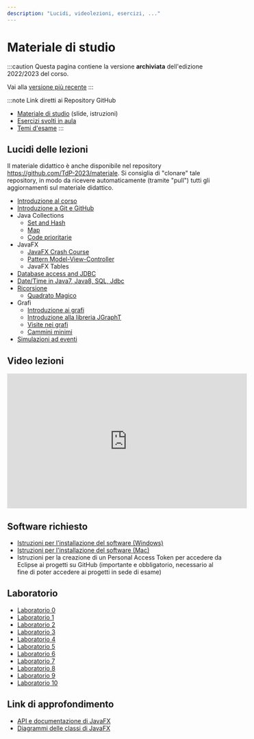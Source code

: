 ```yaml
---
description: "Lucidi, videolezioni, esercizi, ..."
---
```


# Materiale di studio

:::caution
Questa pagina contiene la versione __archiviata__ dell'edizione 2022/2023 del corso.

Vai alla [versione più recente](/teaching/03fyz-tdp)
::: 


:::note Link diretti ai Repository GitHub
- [Materiale di studio](https://github.com/TdP-2023/materiale) (slide, istruzioni)
- [Esercizi svolti in aula](https://github.com/TdP-2023)
- [Temi d'esame](https://github.com/TdP-esami)
:::

## Lucidi delle lezioni

Il materiale didattico è anche disponibile nel repository https://github.com/TdP-2023/materiale. Si consiglia di "clonare" tale repository, in modo da ricevere automaticamente (tramite "pull") tutti gli aggiornamenti sul materiale didattico.

- [Introduzione al corso](https://tdp-2023.github.io/materiale/slide/01-01-introduzione_2023.pdf)
- [Introduzione a Git e GitHub](https://tdp-2023.github.io/materiale/slide/01-02-Git-quickintro.pdf)
- Java Collections
  - [Set and Hash](https://tdp-2023.github.io/materiale/slide/03-03-Sets%26Hash.pdf)
  - [Map](https://tdp-2023.github.io/materiale/slide/03-04-Map.pdf)
  - [Code prioritarie](https://github.com/TdP-2023/materiale/blob/master/slide/03-06-Queue.pdf)
- JavaFX
  - [JavaFX Crash Course](https://tdp-2023.github.io/materiale/slide/02-01-javafx-crashcourse.pdf)
  - [Pattern Model-View-Controller](https://tdp-2023.github.io/materiale/slide/02-02-javafx-mvc-pattern.pdf)
  - JavaFX Tables
- [Database access and JDBC](https://tdp-2023.github.io/materiale/blob/master/slide/04-01-jdbc-dao.pdf)
- [Date/Time in Java7, Java8, SQL, Jdbc](https://tdp-2023.github.io/materiale/slide/03-05-JavaDatesTimes.pdf)
- [Ricorsione](https://tdp-2023.github.io/materiale/slide/05-01-recursion.pdf)
  - [Quadrato Magico](https://tdp-2023.github.io/materiale/slide/05-02-magic_square.pdf)
- Grafi
  - [Introduzione ai grafi](https://tdp-2023.github.io/materiale/slide/06-01-intro-graphs.pdf)
  - [Introduzione alla libreria JGraphT](https://tdp-2023.github.io/materiale/slide/06-02-jGraphT-library.pdf)
  - [Visite nei grafi](https://tdp-2023.github.io/materiale/slide/06-03-graphs-visits.pdf)
  - [Cammini minimi](https://tdp-2023.github.io/materiale/slide/06-04-graphs-shortestpaths-cycles.pdf)
- [Simulazioni ad eventi](https://github.com/TdP-2023/materiale/blob/master/slide/07-01-simulation.pdf)


## Video lezioni

<iframe width="560" height="315" src="https://www.youtube-nocookie.com/embed/videoseries?list=PLqRTLlwsxDL9ClNsiXVXH3vpgcpBSWK7U" title="YouTube video player" frameBorder="0" allow="accelerometer; autoplay; clipboard-write; encrypted-media; gyroscope; picture-in-picture; web-share" allowFullScreen></iframe>

## Software richiesto

- [Istruzioni per l'installazione del software (Windows)](https://tdp-2023.github.io/materiale/info/Istruzioni%20di%20installazione%20software%20(Win).pdf)
- [Istruzioni per l'installazione del software (Mac)](https://tdp-2023.github.io/materiale/info/Istruzioni%20di%20installazione%20software_MAC.pdf)
- Istruzioni per la creazione di un Personal Access Token per accedere da Eclipse ai progetti su GitHub
    (importante e obbligatorio, necessario al fine di poter accedere ai progetti in sede di esame)


## Laboratorio

- [Laboratorio 0](https://github.com/TdP-2023/Lab0)
- [Laboratorio 1](https://github.com/TdP-2023/Lab01)
- [Laboratorio 2](https://github.com/TdP-2023/Lab02)
- [Laboratorio 3](https://github.com/TdP-2023/Lab03)
- [Laboratorio 4](https://github.com/TdP-2023/Lab04)
- [Laboratorio 5](https://github.com/TdP-2023/Lab05)
- [Laboratorio 6](https://github.com/TdP-2023/Lab06)
- [Laboratorio 7](https://github.com/TdP-2023/Lab07)
- [Laboratorio 8](https://github.com/TdP-2023/Lab08)
- [Laboratorio 9](https://github.com/TdP-2023/Lab09)
- [Laboratorio 10](https://github.com/TdP-2023/Lab10)


## Link di approfondimento

- [API e documentazione di JavaFX](https://openjfx.io/)
- [Diagrammi delle classi di JavaFX](https://www.falkhausen.de/JavaFX-10/index.html)
